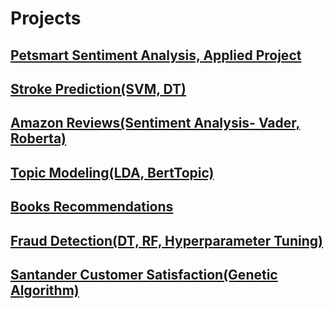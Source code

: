 # Projects

## [Petsmart Sentiment Analysis, Applied Project](https://github.com/Kalyancln/Applied_Project)

## [Stroke Prediction(SVM, DT)](https://github.com/kalyan9602/Data-Minig-Projects/blob/main/Stroke_Prediction.ipynb)

## [Amazon Reviews(Sentiment Analysis- Vader, Roberta)](https://github.com/kalyan9602/Data-Minig-Projects/blob/main/Sentiment_AmazonReviews.ipynb)

## [Topic Modeling(LDA, BertTopic)](https://github.com/kalyan9602/Data-Minig-Projects/blob/main/Topic_Modelling%20(2).ipynb)

## [Books Recommendations](https://github.com/kalyan9602/Data-Minig-Projects/blob/main/Recommendation_System.ipynb)

## [Fraud Detection(DT, RF, Hyperparameter Tuning)](https://github.com/kalyan9602/Data-Minig-Projects/blob/main/Fraud_Detection%20(3).ipynb)

## [Santander Customer Satisfaction(Genetic Algorithm)](https://github.com/kalyan9602/Data-Minig-Projects/blob/main/Santander_Genetic_Algorithm%20(2).ipynb)





